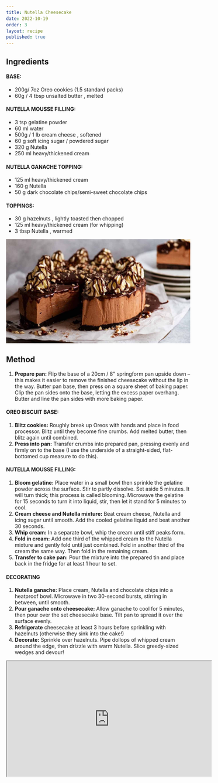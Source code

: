 ```yaml
---
title: Nutella Cheesecake
date: 2022-10-19
order: 3
layout: recipe
published: true
---
```

## I﻿ngredients

#### BASE:

* 200g/ 7oz Oreo cookies (1.5 standard packs)
* 60g / 4 tbsp unsalted butter , melted

#### NUTELLA MOUSSE FILLING:

* 3 tsp gelatine powder 
* 60 ml water
* 500g / 1 lb cream cheese , softened
* 60 g soft icing sugar / powdered sugar
* 320 g Nutella 
* 250 ml heavy/thickened cream

#### NUTELLA GANACHE TOPPING:

* 125 ml heavy/thickened cream
* 160 g Nutella
* 50 g dark chocolate chips/semi-sweet chocolate chips

#### TOPPINGS:

* 30 g hazelnuts , lightly toasted then chopped
* 125 ml heavy/thickened cream (for whipping)
* 3 tbsp Nutella , warmed

![](../uploads/nutella-cheesecake.jpg)

## M﻿ethod

1. **Prepare pan:** Flip the base of a 20cm / 8" springform pan upside down – this makes it easier to remove the finished cheesecake without the lip in the way. Butter pan base, then press on a square sheet of baking paper. Clip the pan sides onto the base, letting the excess paper overhang. Butter and line the pan sides with more baking paper.

#### OREO BISCUIT BASE:

1. **Blitz cookies:** Roughly break up Oreos with hands and place in food processor. Blitz until they become fine crumbs. Add melted butter, then blitz again until combined.
2. **Press into pan:** Transfer crumbs into prepared pan, pressing evenly and firmly on to the base (I use the underside of a straight-sided, flat-bottomed cup measure to do this).

#### NUTELLA MOUSSE FILLING:

1. **Bloom gelatine:** Place water in a small bowl then sprinkle the gelatine powder across the surface. Stir to partly dissolve. Set aside 5 minutes. It will turn thick; this process is called blooming. Microwave the gelatine for 15 seconds to turn it into liquid, stir, then let it stand for 5 minutes to cool.
2. **Cream cheese and Nutella mixture:** Beat cream cheese, Nutella and icing sugar until smooth. Add the cooled gelatine liquid and beat another 30 seconds.
3. **Whip cream:** In a separate bowl, whip the cream until stiff peaks form.
4. **Fold in cream:** Add one third of the whipped cream to the Nutella mixture and gently fold until just combined. Fold in another third of the cream the same way. Then fold in the remaining cream.
5. **Transfer to cake pan:** Pour the mixture into the prepared tin and place back in the fridge for at least 1 hour to set.

#### DECORATING

1. **Nutella ganache:** Place cream, Nutella and chocolate chips into a heatproof bowl. Microwave in two 30-second bursts, stirring in between, until smooth.
2. **Pour ganache onto cheesecake:** Allow ganache to cool for 5 minutes, then pour over the set cheesecake base. Tilt pan to spread it over the surface evenly.
3. **Refrigerate** cheesecake at least 3 hours before sprinkling with hazelnuts (otherwise they sink into the cake!)
4. **Decorate:** Sprinkle over hazelnuts. Pipe dollops of whipped cream around the edge, then drizzle with warm Nutella. Slice greedy-sized wedges and devour!

<div class="video-box"><iframe width="560" height="315" src="https://www.youtube.com/embed/https://youtu.be/sX_Q-90Eo3Q?rel=0" allow="accelerometer; autoplay; encrypted-media; gyroscope; picture-in-picture" allowfullscreen></iframe></div>